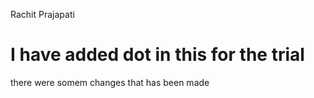 Rachit Prajapati

# I have added dot in this for the trial
 
 there were somem changes that has been made